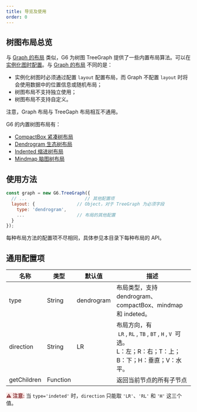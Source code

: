 ```yaml
---
title: 导览及使用
order: 0
---
```


## 树图布局总览
与 [Graph 的布局](/zh/docs/api/graphLayout/guide) 类似，G6 为树图 TreeGraph 提供了一些内置布局算法。可以在[实例化图时配置](#使用方法)。与 [Graph 的布局](/zh/docs/api/graphLayout/guide) 不同的是：
- 实例化树图时必须通过配置 `layout` 配置布局，而 Graph 不配置 `layout` 时将会使用数据中的位置信息或随机布局；
- 树图布局不支持独立使用；
- 树图布局不支持自定义。

注意，Graph 布局与 TreeGaph 布局相互不通用。

G6 的内置树图布局有：

- [CompactBox 紧凑树布局](./compactBox)
- [Dendrogram 生态树布局](./dendrogram)
- [Indented 缩进树布局](./indented)
- [Mindmap 脑图树布局](./mindmap)


## 使用方法

```javascript
const graph = new G6.TreeGraph({
  // ...                      // 其他配置项
  layout: {                // Object，对于 TreeGraph 为必须字段
    type: 'dendrogram',
    ...                    // 布局的其他配置
  }
});
```

每种布局方法的配置项不尽相同，具体参见本目录下每种布局的 API。

## 通用配置项

| 名称 | 类型 | 默认值 | 描述 |
| --- | --- | --- | --- |
| type | String | dendrogram | 布局类型，支持 dendrogram、compactBox、mindmap 和 indeted。 |
| direction | String | LR | 布局方向，有  `LR` , `RL` , `TB` , `BT` , `H` , `V`  可选。<br />L：左；R：右；T：上；B：下；H：垂直；V：水平。 |
| getChildren | Function |  | 返回当前节点的所有子节点 |

<span style="background-color: rgb(251, 233, 231); color: rgb(139, 53, 56)"><strong>⚠️ 注意:</strong></span> 当 `type='indeted'` 时，`direction` 只能取 `'LR'`、`'RL'` 和 `'H'` 这三个值。